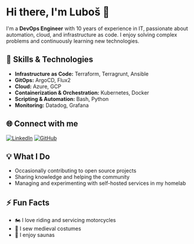 # Hi there, I'm Luboš 👋

I'm a **DevOps Engineer** with 10 years of experience in IT, passionate about automation, cloud, and infrastructure as code. I enjoy solving complex problems and continuously learning new technologies.

## 🚀 Skills & Technologies

- **Infrastructure as Code:** Terraform, Terragrunt, Ansible
- **GitOps:** ArgoCD, Flux2
- **Cloud:** Azure, GCP
- **Containerization & Orchestration:** Kubernetes, Docker
- **Scripting & Automation:** Bash, Python
- **Monitoring:** Datadog, Grafana

## 🌐 Connect with me

[![LinkedIn](https://img.shields.io/badge/-LinkedIn-blue?style=flat-square&logo=linkedin&logoColor=white&link=https://www.linkedin.com/in/luboszima/)](https://www.linkedin.com/in/luboszima/)
[![GitHub](https://img.shields.io/badge/-GitHub-black?style=flat-square&logo=github&logoColor=white)](https://github.com/luboszima)  

## 💡 What I Do

- Occasionally contributing to open source projects
- Sharing knowledge and helping the community
- Managing and experimenting with self-hosted services in my homelab

## ⚡ Fun Facts

- 🏍️ I love riding and servicing motorcycles
- 🧵 I sew medieval costumes
- 🧖 I enjoy saunas
